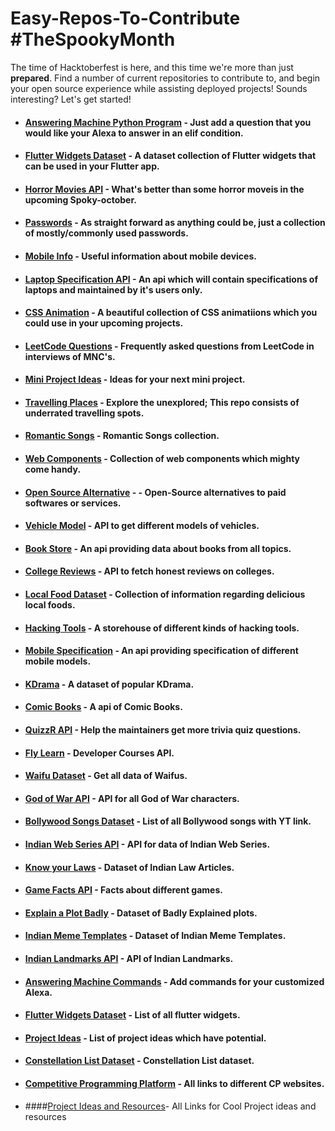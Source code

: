 # Easy-Repos-To-Contribute #TheSpookyMonth
The time of Hacktoberfest is here, and this time we're more than just <b>prepared</b>.
Find a number of current repositories to contribute to, and begin your open source experience while assisting deployed projects! Sounds interesting? Let's get started!

- #### <a href="https://github.com/Anuja2512/Answering_Machine">Answering Machine Python Program</a> - Just add a question that you would like your Alexa to answer in an elif condition.
- #### <a href="https://github.com/GDSC-BSIOTR/Flutter-Widgets">Flutter Widgets Dataset</a> - A dataset collection of Flutter widgets that can be used in your Flutter app.
- #### <a href="https://github.com/gdscwce/horror-movies-api">Horror Movies API</a> - What's better than some horror moveis in the upcoming Spoky-october.
- #### <a href="https://github.com/gdscwce/Passwords">Passwords</a> - As straight forward as anything could be, just a collection of mostly/commonly used passwords.
- #### <a href="https://github.com/gdscwce/Mobile-Info"> Mobile Info</a> - Useful information about mobile devices.
- #### <a href="https://github.com/gdscwce/Laptop-Specification-api">Laptop Specification API</a> - An api which will contain specifications of laptops and maintained by it's users only.
- #### <a href="https://github.com/gdscwce/CSS-Animations">CSS Animation</a> - A beautiful collection of CSS animatiions which you could use in your upcoming projects.
- #### <a href="https://github.com/gdscwce/Leetcode-Questions">LeetCode Questions</a> - Frequently asked questions from LeetCode in interviews of MNC's.
- #### <a href="https://github.com/gdscwce/Mini-Project-Ideas">Mini Project Ideas</a> - Ideas for your next mini project.
- #### <a href="https://github.com/gdscwce/Underrated-travelling-places">Travelling Places</a> - Explore the unexplored; This repo consists of underrated travelling spots.
- #### <a href="https://github.com/gdscwce/Romantic-Songs-API">Romantic Songs</a> - Romantic Songs collection.
- #### <a href="https://github.com/gdscwce/Web--Components">Web Components</a> - Collection of web components which mighty come handy.
- #### <a href="https://github.com/gdscwce/Open-Source-Alternatives-">Open Source Alternative</a> - - Open-Source alternatives to paid softwares or services.
- #### <a href="https://github.com/gdscwce/Vehicle-Model-API">Vehicle Model</a> - API to get different models of vehicles.
- #### <a href="https://github.com/gdscwce/Books-API">Book Store</a> - An api providing data about books from all topics.
- #### <a href="https://github.com/gdscwce/college-reviews-api">College Reviews</a> - API to fetch honest reviews on colleges.
- #### <a href="https://github.com/gdscwce/Local-Food-Data-Set"> Local Food Dataset</a> - Collection of information regarding delicious local foods.
- #### <a href="https://github.com/gdscwce/Hacking-tools"> Hacking Tools</a> - A storehouse of different kinds of hacking tools.
- #### <a href="https://github.com/gdscwce/mobile_spcification-API"> Mobile Specification</a> - An api providing specification of different mobile models.
- #### <a href="https://github.com/gdscwce/Kdrama_Dataset"> KDrama</a> - A dataset of popular KDrama.
- #### <a href="https://github.com/gdscwce/comic-book-api">Comic Books</a> - A api of Comic Books.
- #### <a href="https://github.com/alfhad/QuizzR-API">QuizzR API</a> - Help the maintainers get more trivia quiz questions.
- #### <a href="https://github.com/GDSC-BSIOTR/Fly-Learn/blob/main/index.json">Fly Learn</a> - Developer Courses API.
- #### <a href="https://github.com/swarangi203/Waifu-API/tree/master">Waifu Dataset</a> - Get all data of Waifus.
- #### <a href="https://github.com/gdscwce/God-of-war-api">God of War API</a> - API for all God of War characters.
- #### <a href="https://github.com/gdscwce/Bollywood-songs-for-you">Bollywood Songs Dataset</a> - List of all Bollywood songs with YT link.
- #### <a href="https://github.com/gdscwce/Indian-Web-Series-API">Indian Web Series API</a> - API for data of Indian Web Series.
- #### <a href="https://github.com/GDSC-BSIOTR/Know_your_laws.git">Know your Laws</a> - Dataset of Indian Law Articles.
- #### <a href="https://github.com/gdscwce/Game-Facts-API">Game Facts API</a> - Facts about different games.
- #### <a href="https://github.com/gdscwce/Explain-a-Plot-Badly">Explain a Plot Badly</a> - Dataset of Badly Explained plots.
- #### <a href="https://github.com/gdscwce/Indian-Meme-Templates">Indian Meme Templates</a> - Dataset of Indian Meme Templates.
- #### <a href="https://github.com/gdscwce/Indian-Landmarks-API-">Indian Landmarks API</a> - API of Indian Landmarks.
- #### <a href="https://github.com/Anuja2512/Answering_Machine">Answering Machine Commands</a> - Add commands for your customized Alexa.
- #### <a href="https://github.com/GDSC-BSIOTR/Flutter-Widgets">Flutter Widgets Dataset</a> - List of all flutter widgets.
- #### <a href="https://github.com/GDSC-BSIOTR/Project-Ideas">Project Ideas</a> - List of project ideas which have potential.
- #### <a href="https://github.com/gdscwce/Constellation-list">Constellation List Dataset</a> - Constellation List dataset.
- #### <a href="https://github.com/gdscwce/Competitive-Programming-Platforms">Competitive Programming Platform</a> - All links to different CP websites.
- ####<a href="https://github.com/The-Cool-Coders/Project-Ideas-And-Resources">Project Ideas and Resources</a>- All Links for Cool Project ideas and resources
